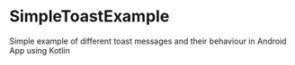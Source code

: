 # SimpleToastExample
Simple example of different toast messages and their behaviour in Android App using Kotlin
